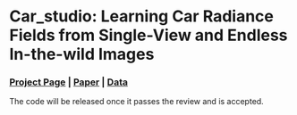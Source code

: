 # Car_studio: Learning Car Radiance Fields from Single-View and Endless In-the-wild Images
### [Project Page](https://lty2226262.github.io/car-studio/)  | [Paper]() | [Data](https://hkustconnect-my.sharepoint.com/:f:/g/personal/tliubk_connect_ust_hk/EgrO_H2uqgxPik7rP7mR-wABpwznNnV8PbV6GQxCwtwtyA?e=CZJCbU)

The code will be released once it passes the review and is accepted.

